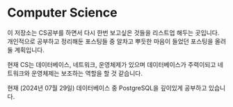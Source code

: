 # Computer Science

이 저장소는 CS공부를 하면서 다시 한번 보고싶은 것들을 리스트업 해두는 곳입니다. 개인적으로 공부하고 정리해둔 포스팅들 중 알차고 뿌듯한 마음이 들었던 포스팅을 올려둘 계획입니다. 

현재 CS는 데이터베이스, 네트워크, 운영체제가 있으며 데이터베이스가 주력이되고 네트워크와 운영체제는 보조하는 역할을 할 것 같습니다. 

현재 (2024년 07월 29일) 데이터베이스 중 PostgreSQL을 깊이있게 공부하고 있습니다. 


